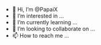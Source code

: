 - 👋 Hi, I’m @PapaiX
- 👀 I’m interested in ...
- 🌱 I’m currently learning ...
- 💞️ I’m looking to collaborate on ...
- 📫 How to reach me ...

<!---
PapaiX/PapaiX is a ✨ special ✨ repository because its `README.md` (this file) appears on your GitHub profile.
You can click the Preview link to take a look at your changes.
--->
